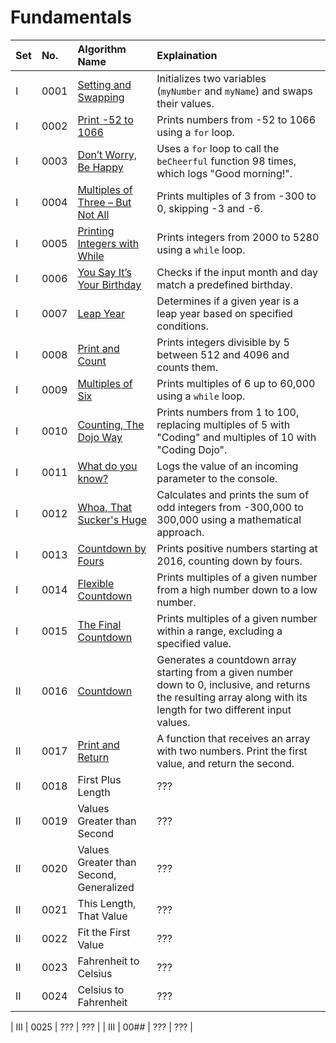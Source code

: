 # Fundamentals

| Set |   No.  | Algorithm Name | Explaination |
|:----|:-------|:---------------|:-------------|
|  I  |  0001  | [Setting and Swapping](0001-Setting-and-Swapping/) | Initializes two variables (`myNumber` and `myName`) and swaps their values. |
|  I  |  0002  | [Print -52 to 1066](0002-Print-neg52-to-1066/) | Prints numbers from -52 to 1066 using a `for` loop. |
|  I  |  0003  | [Don’t Worry, Be Happy](0003-Dont-Worry-Be-Happy/) | Uses a `for` loop to call the `beCheerful` function 98 times, which logs "Good morning!". |
|  I  |  0004  | [Multiples of Three – But Not All](0004-Multiples-of-Three-But-Not-All/) | Prints multiples of 3 from -300 to 0, skipping -3 and -6. |
|  I  |  0005  | [Printing Integers with While](0005-Printing-Integers-With-While/) | Prints integers from 2000 to 5280 using a `while` loop. |
|  I  |  0006  | [You Say It’s Your Birthday](0006-You-Say-its-Your-Birthday/) | Checks if the input month and day match a predefined birthday. |
|  I  |  0007  | [Leap Year](0007-Leap-Year/) | Determines if a given year is a leap year based on specified conditions. |
|  I  |  0008  | [Print and Count](0008-Print-and-Count/) | Prints integers divisible by 5 between 512 and 4096 and counts them. |
|  I  |  0009  | [Multiples of Six](0009-Multiples-of-Six/) | Prints multiples of 6 up to 60,000 using a `while` loop. |
|  I  |  0010  | [Counting, The Dojo Way](0010-Counting-The-Dojo-Way/) | Prints numbers from 1 to 100, replacing multiples of 5 with "Coding" and multiples of 10 with "Coding Dojo". |
|  I  |  0011  | [What do you know?](0011-What-do-you-know/) | Logs the value of an incoming parameter to the console. |
|  I  |  0012  | [Whoa, That Sucker's Huge](0012-Whoa-That-Suckers-Huge/) | Calculates and prints the sum of odd integers from -300,000 to 300,000 using a mathematical approach. |
|  I  |  0013  | [Countdown by Fours](0013-Countdown-by-Fours/) | Prints positive numbers starting at 2016, counting down by fours. |
|  I  |  0014  | [Flexible Countdown](0014-Flexible-Counter/) | Prints multiples of a given number from a high number down to a low number. |
|  I  |  0015  | [The Final Countdown](0015-The-Final-Countdown/) | Prints multiples of a given number within a range, excluding a specified value. |
|  II |  0016  | [Countdown](0016-Countdown/) | Generates a countdown array starting from a given number down to 0, inclusive, and returns the resulting array along with its length for two different input values.
|  II |  0017  | [Print and Return](0017-Print-and-Return/) | A function that receives an array with two numbers. Print the first value, and return the second. |
|  II |  0018  | First Plus Length | ??? |
|  II |  0019  | Values Greater than Second | ??? |
|  II |  0020  | Values Greater than Second, Generalized | ??? |
|  II |  0021  | This Length, That Value | ??? |
|  II |  0022  | Fit the First Value | ??? |
|  II |  0023  | Fahrenheit to Celsius | ??? |
|  II |  0024  | Celsius to Fahrenheit | ??? |

| III |  0025  | ??? | ??? |
| III |  00##  | ??? | ??? |
